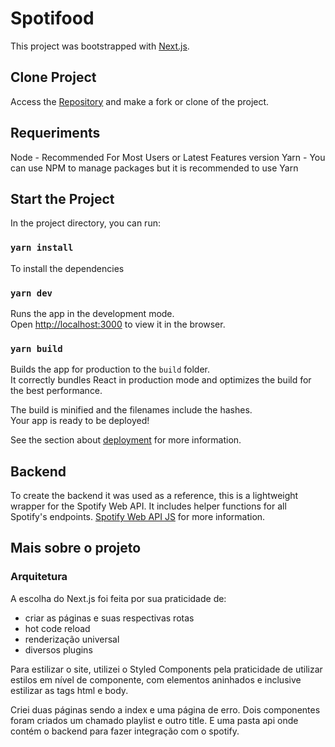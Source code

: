 # Spotifood

This project was bootstrapped with [Next.js](https://nextjs.org/).

## Clone Project
Access the [Repository](https://github.com/cadupedroni/ifood-frontend-test) and make a fork or clone of the project.

## Requeriments
Node - Recommended For Most Users or Latest Features version
Yarn - You can use NPM to manage packages but it is recommended to use Yarn

## Start the Project

In the project directory, you can run:

### `yarn install`
To install the dependencies

### `yarn dev`

Runs the app in the development mode.<br>
Open [http://localhost:3000](http://localhost:3000) to view it in the browser.

### `yarn build`

Builds the app for production to the `build` folder.<br>
It correctly bundles React in production mode and optimizes the build for the best performance.

The build is minified and the filenames include the hashes.<br>
Your app is ready to be deployed!

See the section about [deployment](https://facebook.github.io/create-react-app/docs/deployment) for more information.

## Backend
To create the backend it was used as a reference, this is a lightweight wrapper for the Spotify Web API. It includes helper functions for all Spotify's endpoints.
[Spotify Web API JS](https://github.com/JMPerez/spotify-web-api-js) for more information.


## Mais sobre o projeto

### Arquitetura

A escolha do Next.js foi feita por sua praticidade de: 
- criar as páginas e suas respectivas rotas
- hot code reload
- renderização universal
- diversos plugins

Para estilizar o site, utilizei o Styled Components pela praticidade de utilizar estilos em nível de componente, com elementos aninhados e inclusive estilizar as tags html e body.

Criei duas páginas sendo a index e uma página de erro.
Dois componentes foram criados um chamado playlist e outro title.
E uma pasta api onde contém o backend para fazer integração com o spotify.
